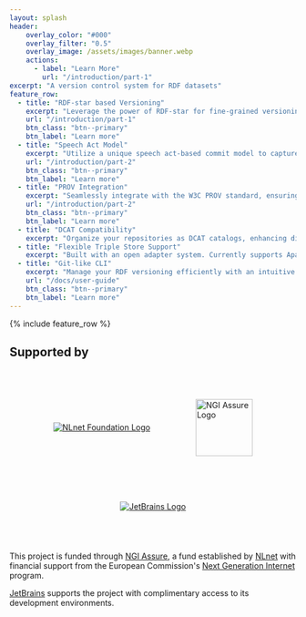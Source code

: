 ```yaml
---
layout: splash
header:
    overlay_color: "#000"
    overlay_filter: "0.5"
    overlay_image: /assets/images/banner.webp
    actions:
      - label: "Learn More"
        url: "/introduction/part-1"
excerpt: "A version control system for RDF datasets"
feature_row:
  - title: "RDF-star based Versioning"
    excerpt: "Leverage the power of RDF-star for fine-grained versioning of your RDF datasets, enabling precise tracking of changes at the statement level."
    url: "/introduction/part-1"
    btn_class: "btn--primary"
    btn_label: "Learn more"
  - title: "Speech Act Model"
    excerpt: "Utilize a unique speech act-based commit model to capture not just data changes, but also the context, intention, and provenance behind each modification."
    url: "/introduction/part-2"
    btn_class: "btn--primary"
    btn_label: "Learn more"
  - title: "PROV Integration"
    excerpt: "Seamlessly integrate with the W3C PROV standard, ensuring comprehensive tracking of data origin, transformations, and attributions."
    url: "/introduction/part-2"
    btn_class: "btn--primary"
    btn_label: "Learn more"
  - title: "DCAT Compatibility"
    excerpt: "Organize your repositories as DCAT catalogs, enhancing discoverability and interoperability within the broader data ecosystem."
  - title: "Flexible Triple Store Support"
    excerpt: "Built with an open adapter system. Currently supports Apache Jena Fuseki and Oxigraph, with the flexibility to add more triple stores in the future."
  - title: "Git-like CLI"
    excerpt: "Manage your RDF versioning efficiently with an intuitive command-line interface, offering familiar VCS-like commands tailored for RDF datasets."
    url: "/docs/user-guide"
    btn_class: "btn--primary"
    btn_label: "Learn more"
---
```

{% include feature_row %}

## Supported by

<div style="display: flex; justify-content: center; align-items: center; margin-top: 30px; margin-bottom: 30px; flex-wrap: wrap;">
  <a href="https://nlnet.nl/" style="margin: 40px;"><img src="https://nlnet.nl/logo/banner.svg" alt="NLnet Foundation Logo" style="max-width: 200px; height: auto;"></a>
  <a href="https://nlnet.nl/assure" style="margin: 40px;"><img src="https://nlnet.nl/logo/NGI/NGIAssure.purpleblue.hex.svg" alt="NGI Assure Logo" style="max-width: 200px; height: 100px;"></a>
  <a href="https://www.jetbrains.com/?from=RDF.ex" style="margin: 40px;"><img src="https://resources.jetbrains.com/storage/products/company/brand/logos/jb_beam.svg" alt="JetBrains Logo" style="max-width: 140px; height: auto;"></a>
</div>

This project is funded through [NGI Assure](https://nlnet.nl/assure), a fund established by [NLnet](https://nlnet.nl) with financial support from the European Commission's [Next Generation Internet](https://ngi.eu) program.

[JetBrains](https://www.jetbrains.com/?from=RDF.ex) supports the project with complimentary access to its development environments.
